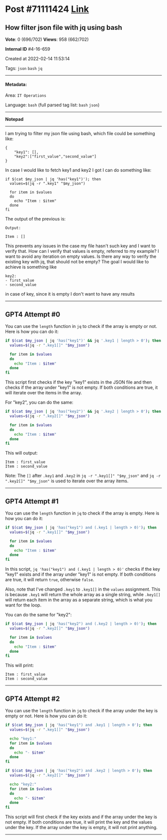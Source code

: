 
# Post \#71111424 [Link](https://stackoverflow.com/questions/71111424/)

## How filter json file with jq using bash

**Vote**: 0 (696/702) **Views**: 958 (662/702) 

**Internal ID** \#4-16-659

Created at 2022-02-14 11:53:14

Tags: `json` `bash` `jq`

----------

#### Metadata:

Area: `IT Operations`

Language: `bash` (full parsed tag list: `bash` `json`)

----------

**Notepad**


----------

I am trying to filter my json file using bash, which file could be something like:
```
{
    "key1": [],
    "key2":["first_value","second_value"]
}
```

In case I would like to fetch key1 and key2 I got I can do something like:
```
if $(cat $my_json | jq 'has("key1")'); then
  values=$(jq -r ".key1" "$my_json")

  for item in $values
  do
    echo "Item : $item"
  done
fi
```

The output of the previous is:
```
Output:

Item : []
```

This prevents any issues in the case my file hasn't such key and I want to verify that.
How can I verify that values is empty, referred to my example?
I want to avoid any iteration on empty values.
Is there any way to verify the existing key with jq, that should not be empty?
The goal I would like to achieve is something like 
```
key2:
- first_value
- second_value
```

in case of key, since it is empty I don't want to have any results


----------
        
## GPT4 Attempt \#0

You can use the `length` function in `jq` to check if the array is empty or not. Here is how you can do it:

```bash
if $(cat $my_json | jq 'has("key1")' && jq '.key1 | length > 0'); then
  values=$(jq -r ".key1[]" "$my_json")

  for item in $values
  do
    echo "Item : $item"
  done
fi
```

This script first checks if the key "key1" exists in the JSON file and then checks if the array under "key1" is not empty. If both conditions are true, it will iterate over the items in the array.

For "key2", you can do the same:

```bash
if $(cat $my_json | jq 'has("key2")' && jq '.key2 | length > 0'); then
  values=$(jq -r ".key2[]" "$my_json")

  for item in $values
  do
    echo "Item : $item"
  done
fi
```

This will output:

```
Item : first_value
Item : second_value
```

Note: The `[]` after `.key1` and `.key2` in `jq -r ".key1[]" "$my_json"` and `jq -r ".key2[]" "$my_json"` is used to iterate over the array items.

--------

## GPT4 Attempt \#1

You can use the `length` function in `jq` to check if the array is empty. Here is how you can do it:

```bash
if $(cat $my_json | jq 'has("key1") and (.key1 | length > 0)'); then
  values=$(jq -r ".key1[]" "$my_json")

  for item in $values
  do
    echo "Item : $item"
  done
fi
```

In this script, `jq 'has("key1") and (.key1 | length > 0)'` checks if the key "key1" exists and if the array under "key1" is not empty. If both conditions are true, it will return `true`, otherwise `false`.

Also, note that I've changed `.key1` to `.key1[]` in the `values` assignment. This is because `.key1` will return the whole array as a single string, while `.key1[]` will return each item in the array as a separate string, which is what you want for the loop.

You can do the same for "key2":

```bash
if $(cat $my_json | jq 'has("key2") and (.key2 | length > 0)'); then
  values=$(jq -r ".key2[]" "$my_json")

  for item in $values
  do
    echo "Item : $item"
  done
fi
```

This will print:

```
Item : first_value
Item : second_value
```

--------

## GPT4 Attempt \#2

You can use the `length` function in `jq` to check if the array under the key is empty or not. Here is how you can do it:

```bash
if $(cat $my_json | jq 'has("key1") and .key1 | length > 0'); then
  values=$(jq -r ".key1[]" "$my_json")

  echo "key1:"
  for item in $values
  do
    echo "- $item"
  done
fi

if $(cat $my_json | jq 'has("key2") and .key2 | length > 0'); then
  values=$(jq -r ".key2[]" "$my_json")

  echo "key2:"
  for item in $values
  do
    echo "- $item"
  done
fi
```

This script will first check if the key exists and if the array under the key is not empty. If both conditions are true, it will print the key and the values under the key. If the array under the key is empty, it will not print anything.

--------
